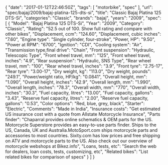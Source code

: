 {
    "date": "2017-01-12T22:46:50Z",
    "tags": [
        "motorbike",
        "spec"
    ],
    "url": "spec\/bajaj\/2009\/bajaj-platina-125-dts-si",
    "title": "Classic Bajaj Platina 125 DTS-Si",
    "categories": "Classic",
    "brands": "bajaj",
    "years": "2009",
    "spec": [
        {
            "Model": "Bajaj Platina 125 DTS-Si",
            "Year": "2009",
            "Category": "Classic",
            "Rating": "52.5 out of 100. Show full rating and compare with other bikes",
            "Displacement, ccm": "124.60",
            "Displacement, cubic inches": "7.60",
            "Engine type": "Single cylinder, four-stroke",
            "Power, HP": "9.50",
            "Power at RPM": "6700",
            "Ignition": "CDI",
            "Cooling system": "Air",
            "Transmission type,final drive": "Chain",
            "Front suspension": "Hydraulic, Telescopic Type",
            "Front wheel travel, mm": "125",
            "Front wheel travel, inches": "4.9",
            "Rear suspension": "Hydraulic, SNS Type",
            "Rear wheel travel, mm": "100",
            "Rear wheel travel, inches": "3.9",
            "Front tyre": "2.75-17",
            "Rear tyre": "3.00-17",
            "Dry weight, kg": "113.0",
            "Dry weight, pounds": "249.1",
            "Power\/weight ratio, HP\/kg": "0.0841",
            "Overall height, mm": "1.090",
            "Overall height, inches": "42.9",
            "Overall length, mm": "1.990",
            "Overall length, inches": "78.3",
            "Overall width, mm": "770",
            "Overall width, inches": "30.3",
            "Fuel capacity, litres": "13.00",
            "Fuel capacity, gallons": "3.43",
            "Reserve fuel capacity, litres": "2.00",
            "Reserve fuel capacity, gallons": "0.53",
            "Color options": "Red, blue, grey, black",
            "Starter": "Electric",
            "Comments": "Made in India",
            "Insurance costs": "Get estimated US insurance cost with a quote from Allstate Motorcycle Insurance",
            "Parts finder": "Chaparral provides online schematics & OEM parts for the US.   Motorcycle Superstore provides an easy-to-use parts finder. Ships to the US, Canada, UK and Australia.MotoSport.com ships motorcycle parts and accessories to most countries.    Sixity.com has low prices and free shipping on ATV and motorcycle parts to the US. Also check out our overview of motorcycle webshops at Bikez.info",
            "Loans, tests, etc": "Search the web for dealers, loan costs, tests, customizing, etc",
            "Related bikes": "List related bikes for comparison of specs"
        }
    ]
}